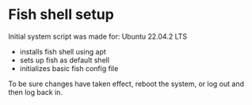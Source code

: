 # Fish shell setup

Initial system script was made for: Ubuntu 22.04.2 LTS

-   installs fish shell using apt
-   sets up fish as default shell
-   initializes basic fish config file

To be sure changes have taken effect, reboot the system, or log out and then log back in.
